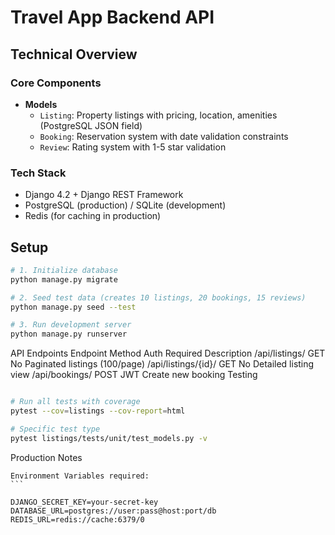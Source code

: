 # Travel App Backend API

## Technical Overview

### Core Components
- **Models**  
  - `Listing`: Property listings with pricing, location, amenities (PostgreSQL JSON field)
  - `Booking`: Reservation system with date validation constraints  
  - `Review`: Rating system with 1-5 star validation

### Tech Stack
- Django 4.2 + Django REST Framework  
- PostgreSQL (production) / SQLite (development)  
- Redis (for caching in production)  

## Setup

```bash
# 1. Initialize database
python manage.py migrate

# 2. Seed test data (creates 10 listings, 20 bookings, 15 reviews)
python manage.py seed --test

# 3. Run development server
python manage.py runserver
```
API Endpoints
Endpoint	Method	Auth Required	Description
/api/listings/	GET	No	Paginated listings (100/page)
/api/listings/{id}/	GET	No	Detailed listing view
/api/bookings/	POST	JWT	Create new booking
Testing
```bash

# Run all tests with coverage
pytest --cov=listings --cov-report=html

# Specific test type
pytest listings/tests/unit/test_models.py -v
```
Production Notes

    Environment Variables required:
    ```

    DJANGO_SECRET_KEY=your-secret-key
    DATABASE_URL=postgres://user:pass@host:port/db
    REDIS_URL=redis://cache:6379/0
```